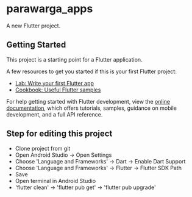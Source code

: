 # parawarga_apps

A new Flutter project.

## Getting Started

This project is a starting point for a Flutter application.

A few resources to get you started if this is your first Flutter project:

- [Lab: Write your first Flutter app](https://docs.flutter.dev/get-started/codelab)
- [Cookbook: Useful Flutter samples](https://docs.flutter.dev/cookbook)

For help getting started with Flutter development, view the
[online documentation](https://docs.flutter.dev/), which offers tutorials,
samples, guidance on mobile development, and a full API reference.

## Step for editing this project
- Clone project from git
- Open Android Studio -> Open Settings
- Choose 'Language and Frameworks' -> Dart -> Enable Dart Support
- Choose 'Language and Frameworks' -> Flutter -> Flutter SDK Path
- Save
- Open terminal in Android Studio
- 'flutter clean' -> 'flutter pub get' -> 'flutter pub upgrade'